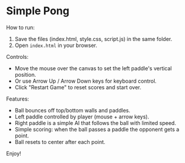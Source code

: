 # Simple Pong

How to run:
1. Save the files (index.html, style.css, script.js) in the same folder.
2. Open `index.html` in your browser.

Controls:
- Move the mouse over the canvas to set the left paddle's vertical position.
- Or use Arrow Up / Arrow Down keys for keyboard control.
- Click "Restart Game" to reset scores and start over.

Features:
- Ball bounces off top/bottom walls and paddles.
- Left paddle controlled by player (mouse + arrow keys).
- Right paddle is a simple AI that follows the ball with limited speed.
- Simple scoring: when the ball passes a paddle the opponent gets a point.
- Ball resets to center after each point.

Enjoy!